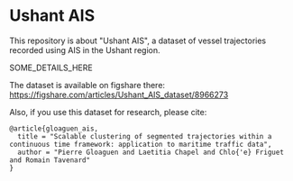 # Ushant AIS

This repository is about "Ushant AIS", a dataset of vessel trajectories recorded using AIS in the Ushant region.

SOME_DETAILS_HERE

The dataset is available on figshare there:
<https://figshare.com/articles/Ushant_AIS_dataset/8966273>

Also, if you use this dataset for research, please cite:

```
@article{gloaguen_ais,
  title = "Scalable clustering of segmented trajectories within a continuous time framework: application to maritime traffic data",
  author = "Pierre Gloaguen and Laetitia Chapel and Chlo{'e} Friguet and Romain Tavenard"
}
